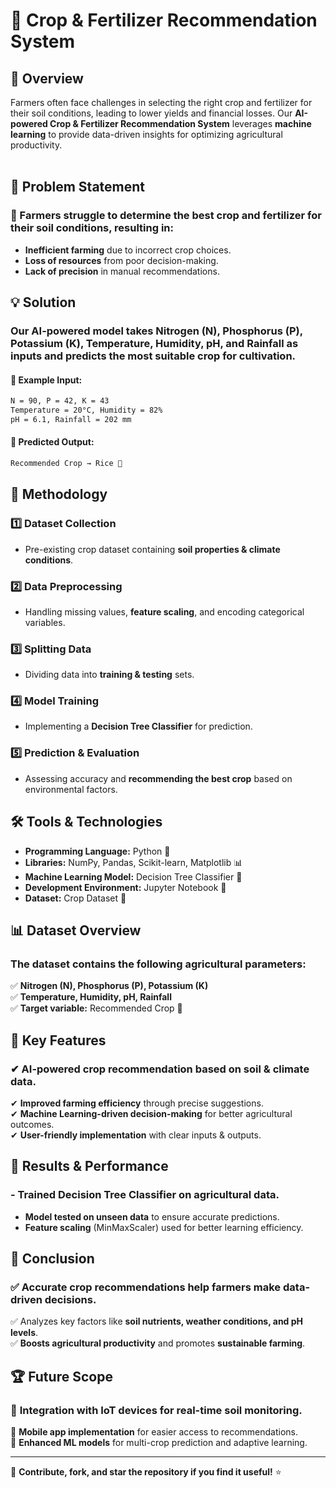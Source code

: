 # 🌾 Crop & Fertilizer Recommendation System

## 📌 Overview
Farmers often face challenges in selecting the right crop and fertilizer for their soil conditions, leading to lower yields and financial losses. Our **AI-powered Crop & Fertilizer Recommendation System** leverages **machine learning** to provide data-driven insights for optimizing agricultural productivity.<br><br>

## 🎯 Problem Statement
### 🚜 Farmers struggle to determine the best crop and fertilizer for their soil conditions, resulting in:
- **Inefficient farming** due to incorrect crop choices.
- **Loss of resources** from poor decision-making.
- **Lack of precision** in manual recommendations.

## 💡 Solution
### Our **AI-powered model** takes **Nitrogen (N), Phosphorus (P), Potassium (K), Temperature, Humidity, pH, and Rainfall** as inputs and predicts the most suitable crop for cultivation.

#### 🔹 Example Input:
```bash
N = 90, P = 42, K = 43
Temperature = 20°C, Humidity = 82%
pH = 6.1, Rainfall = 202 mm
```
#### 🔹 Predicted Output:
```bash
Recommended Crop → Rice 🌾
```

## 🔬 Methodology
### 1️⃣ Dataset Collection
- Pre-existing crop dataset containing **soil properties & climate conditions**.

### 2️⃣ Data Preprocessing
- Handling missing values, **feature scaling**, and encoding categorical variables.

### 3️⃣ Splitting Data
- Dividing data into **training & testing** sets.

### 4️⃣ Model Training
- Implementing a **Decision Tree Classifier** for prediction.

### 5️⃣ Prediction & Evaluation
- Assessing accuracy and **recommending the best crop** based on environmental factors.

## 🛠 Tools & Technologies
- **Programming Language:** Python 🐍
- **Libraries:** NumPy, Pandas, Scikit-learn, Matplotlib 📊
- **Machine Learning Model:** Decision Tree Classifier 🌳
- **Development Environment:** Jupyter Notebook 📓
- **Dataset:** Crop Dataset 🌱

## 📊 Dataset Overview
### The dataset contains the following agricultural parameters:
✅ **Nitrogen (N), Phosphorus (P), Potassium (K)**  
✅ **Temperature, Humidity, pH, Rainfall**  
✅ **Target variable:** Recommended Crop 🌾

## 🚀 Key Features
### ✔ AI-powered crop recommendation based on soil & climate data.  
✔ **Improved farming efficiency** through precise suggestions.  
✔ **Machine Learning-driven decision-making** for better agricultural outcomes.  
✔ **User-friendly implementation** with clear inputs & outputs.

## 🎯 Results & Performance
### - **Trained Decision Tree Classifier** on agricultural data.  
- **Model tested on unseen data** to ensure accurate predictions.  
- **Feature scaling** (MinMaxScaler) used for better learning efficiency.

## 📌 Conclusion
### ✅ Accurate crop recommendations help farmers make **data-driven decisions**.  
✅ Analyzes key factors like **soil nutrients, weather conditions, and pH levels**.  
✅ **Boosts agricultural productivity** and promotes **sustainable farming**.  

## 🏆 Future Scope
### 🔹 **Integration with IoT devices** for real-time soil monitoring.  
🔹 **Mobile app implementation** for easier access to recommendations.  
🔹 **Enhanced ML models** for multi-crop prediction and adaptive learning.  

---

🚀 **Contribute, fork, and star the repository if you find it useful!** ⭐

